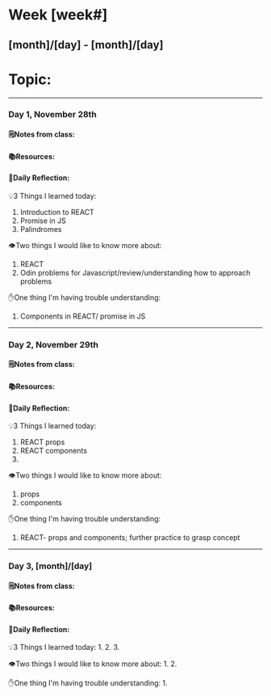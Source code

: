 # Week [week#]
## [month]/[day] - [month]/[day]

# Topic:

___

### Day 1, November 28th

#### 🗒️Notes from class:

#### 📚Resources:


#### 💭Daily Reflection:

💡3 Things I learned today:
1. Introduction to REACT
2. Promise in JS
3. Palindromes

👁️Two things I would like to know more about:
1. REACT
2. Odin problems for Javascript/review/understanding how to approach problems

✋One thing I'm having trouble understanding:
1. Components in REACT/ promise in JS


___

### Day 2, November 29th

#### 🗒️Notes from class:

#### 📚Resources:


#### 💭Daily Reflection:

💡3 Things I learned today:
1. REACT props
2. REACT components
3. 

👁️Two things I would like to know more about:
1. props
2. components

✋One thing I'm having trouble understanding:
1. REACT- props and components; further practice to grasp concept

___

### Day 3, [month]/[day]
#### 🗒️Notes from class:

#### 📚Resources:


#### 💭Daily Reflection:

💡3 Things I learned today:
1. 
2. 
3. 

👁️Two things I would like to know more about:
1. 
2. 

✋One thing I'm having trouble understanding:
1. 
 

